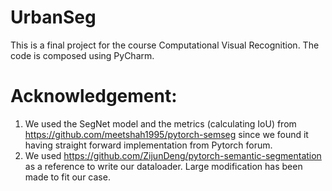 # UrbanSeg
This is a final project for the course Computational Visual Recognition. The code is composed using PyCharm.

# Acknowledgement:
1. We used the SegNet model and the metrics (calculating IoU) from https://github.com/meetshah1995/pytorch-semseg since we found it having straight forward implementation from Pytorch forum.
2. We used https://github.com/ZijunDeng/pytorch-semantic-segmentation as a reference to write our dataloader. Large modification has been made to fit our case.
